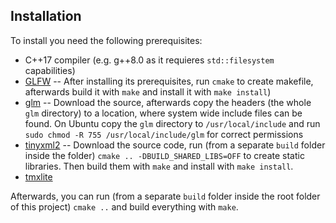 ## Installation

To install you need the following prerequisites:

* C++17 compiler (e.g. g++8.0 as it requieres `std::filesystem` capabilities)
* [GLFW](https://www.glfw.org/) -- After installing its prerequisites, run `cmake` to create makefile, afterwards build it with `make` and install it with `make install`)
* [glm](https://glm.g-truc.net/) -- Download the source, afterwards copy the headers (the whole `glm` directory) to a location, where system wide include files can be found. On Ubuntu copy the `glm` directory to `/usr/local/include` and run `sudo chmod -R 755 /usr/local/include/glm` for correct permissions
* [tinyxml2](https://github.com/leethomason/tinyxml2) -- Download the source code, run (from a separate `build` folder inside the folder) `cmake .. -DBUILD_SHARED_LIBS=OFF` to create static libraries. Then build them with `make` and install with `make install`.
* [tmxlite](https://github.com/fallahn/tmxlite)


Afterwards, you can run (from a separate `build` folder inside the root folder of this project) `cmake ..` and build everything with `make`.